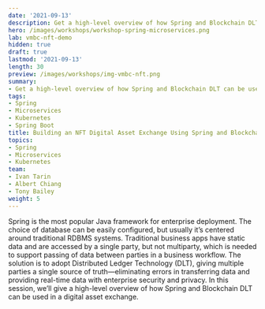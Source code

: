```yaml
---
date: '2021-09-13'
description: Get a high-level overview of how Spring and Blockchain DLT can be used in a digital asset exchange.
hero: /images/workshops/workshop-spring-microservices.png
lab: vmbc-nft-demo
hidden: true
draft: true
lastmod: '2021-09-13'
length: 30
preview: /images/workshops/img-vmbc-nft.png
summary:
- Get a high-level overview of how Spring and Blockchain DLT can be used in a digital asset exchange.
tags:
- Spring
- Microservices
- Kubernetes
- Spring Boot
title: Building an NFT Digital Asset Exchange Using Spring and Blockchain
topics:
- Spring
- Microservices
- Kubernetes
team:
- Ivan Tarin
- Albert Chiang
- Tony Bailey
weight: 5
---
```


Spring is the most popular Java framework for enterprise deployment. The choice of database can be easily configured, but usually it’s centered around traditional RDBMS systems. Traditional business apps have static data and are accessed by a single party, but not multiparty, which is needed to support passing of data between parties in a business workflow. The solution is to adopt Distributed Ledger Technology (DLT), giving multiple parties a single source of truth—eliminating errors in transferring data and providing real-time data with enterprise security and privacy. In this session, we’ll give a high-level overview of how Spring and Blockchain DLT can be used in a digital asset exchange.